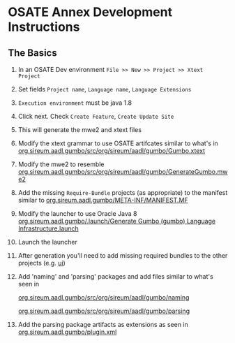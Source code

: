 # OSATE Annex Development Instructions

## The Basics
1. In an OSATE Dev environment ``File >> New >> Project >> Xtext Project ``

1. Set fields ``Project name``, ``Language name``, ``Language Extensions``

1. ``Execution environment`` must be java 1.8

1. Click next.  Check ``Create Feature``, ``Create Update Site``

1. This will generate the mwe2 and xtext files 

1. Modify the xtext grammar to use OSATE artifcates similar to what's in [org.sireum.aadl.gumbo/src/org/sireum/aadl/gumbo/Gumbo.xtext](org.sireum.aadl.gumbo/src/org/sireum/aadl/gumbo/Gumbo.xtext)

1. Modify the mwe2 to resemble [org.sireum.aadl.gumbo/src/org/sireum/aadl/gumbo/GenerateGumbo.mwe2](org.sireum.aadl.gumbo/src/org/sireum/aadl/gumbo/GenerateGumbo.mwe2)

1. Add the missing ``Require-Bundle`` projects (as appropriate) to the manifest similar to [org.sireum.aadl.gumbo/META-INF/MANIFEST.MF](org.sireum.aadl.gumbo/META-INF/MANIFEST.MF)

1. Modify the launcher to use Oracle Java 8 [org.sireum.aadl.gumbo/.launch/Generate Gumbo (gumbo) Language Infrastructure.launch](org.sireum.aadl.gumbo/.launch/Generate%20Gumbo%20(gumbo)%20Language%20Infrastructure.launch)

1. Launch the launcher

1. After generation you'll need to add missing required bundles to the other projects (e.g. [ui](org.sireum.aadl.gumbo.ui/META-INF/MANIFEST.MF))

1. Add 'naming' and 'parsing' packages and add files similar to what's seen in

    [org.sireum.aadl.gumbo/src/org/sireum/aadl/gumbo/naming](org.sireum.aadl.gumbo/src/org/sireum/aadl/gumbo/naming)

    [org.sireum.aadl.gumbo/src/org/sireum/aadl/gumbo/parsing](org.sireum.aadl.gumbo/src/org/sireum/aadl/gumbo/parsing)

1. Add the parsing package artifacts as extensions as seen in [org.sireum.aadl.gumbo/plugin.xml](org.sireum.aadl.gumbo/plugin.xml)